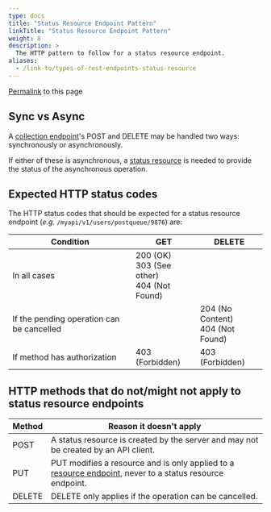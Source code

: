 ```yaml
---
type: docs
title: "Status Resource Endpoint Pattern"
linkTitle: "Status Resource Endpoint Pattern"
weight: 8
description: >
  The HTTP pattern to follow for a status resource endpoint.
aliases:
  - /link-to/types-of-rest-endpoints-status-resource
---
```

<p><a href="/link-to/types-of-rest-endpoints-status-resource">Permalink</a> to this page</p>

## Sync vs Async

A
[collection endpoint](../collection-endpoint)'s
POST and DELETE may be handled two ways: synchronously or asynchronously.

If either of these is asynchronous, a 
[status resource](../types-of-rest-endpoints/#status-resource-endpoint)
is needed to provide the status of the asynchronous operation.

## Expected HTTP status codes

The HTTP status codes that should be expected for 
a status resource endpoint (*e.g.* `/myapi/v1/users/postqueue/9876`) are:

<table>
<thead>
  <tr>
    <th>Condition</th>
    <th>GET</th>
    <th>DELETE</th>
  </tr>
</thead>
<tbody>
  <tr>
    <!-- Condition   --><td>In all cases</td>
    <!-- GET         --><td>200 (OK)<br/>303 (See other)<br/>404 (Not Found)</td>
    <!-- DELETE      --><td></td>
  </tr>
  <tr>
    <!-- Condition   --><td>If the pending operation can be cancelled</td>
    <!-- GET         --><td></td>
    <!-- DELETE      --><td>204 (No Content)<br/>404 (Not Found)</td>
  </tr>
  <tr>
    <!-- Condition   --><td>If method has authorization</td>
    <!-- GET         --><td>403 (Forbidden)</td>
    <!-- DELETE      --><td>403 (Forbidden)</td>
  </tr>
</tbody>
</table>

## HTTP methods that do not/might not apply to status resource endpoints

| Method   | Reason it doesn't apply
|----------|---
| POST     | A status resource is created by the server and may not be created by an API client.
| PUT      | PUT modifies a resource and is only applied to a [resource endpoint](../types-of-rest-endpoints/#resource-endpoint), never to a status resource endpoint.
| DELETE   | DELETE only applies if the operation can be cancelled.